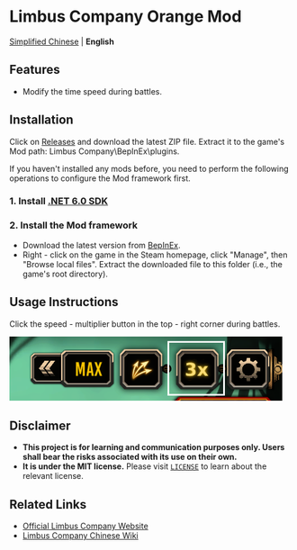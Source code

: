 # Limbus Company Orange Mod

[Simplified Chinese](../README.md) | **English**

## Features
- Modify the time speed during battles.

## Installation
Click on [Releases](https://github.com/mmbb2w4r6y8i/LimbusOrange/releases) and download the latest ZIP file. Extract it to the game's Mod path: Limbus Company\BepInEx\plugins.

If you haven't installed any mods before, you need to perform the following operations to configure the Mod framework first.

### 1. Install [.NET 6.0 SDK](https://dotnet.microsoft.com/zh-cn/download/dotnet/thank-you/sdk-6.0.406-windows-x64-installer)
### 2. Install the Mod framework
- Download the latest version from [BepInEx](https://github.com/LocalizeLimbusCompany/BepInEx_For_LLC).
- Right - click on the game in the Steam homepage, click "Manage", then "Browse local files". Extract the downloaded file to this folder (i.e., the game's root directory).

## Usage Instructions
Click the speed - multiplier button in the top - right corner during battles.

![image](/doc/image/Instruction.png)

## Disclaimer
- **This project is for learning and communication purposes only. Users shall bear the risks associated with its use on their own.**
- **It is under the MIT license.** Please visit [`LICENSE`](./LICENSE) to learn about the relevant license.

## Related Links
- [Official Limbus Company Website](https://www.zeroasso.top)
- [Limbus Company Chinese Wiki](https://limbuscompany.huijiwiki.com)